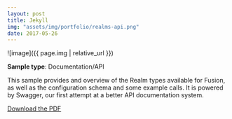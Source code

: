 ```yaml
---
layout: post
title: Jekyll
img: "assets/img/portfolio/realms-api.png"
date: 2017-05-26
---
```

![image]({{ page.img | relative_url }})

**Sample type**: Documentation/API

This sample provides and overview of the Realm types available for Fusion, as well as the configuration schema and some example calls. It is powered by Swagger, our first attempt at a better API documentation system.  

[Download the PDF](link)

